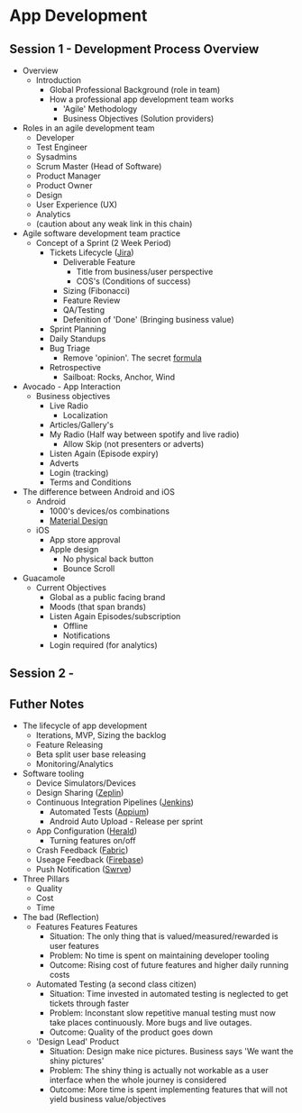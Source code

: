App Development
===============

Session 1 - Development Process Overview
----------------------------------------

* Overview
    * Introduction
        * Global Professional Background (role in team)
        * How a professional app development team works
            * 'Agile' Methodology
            * Business Objectives (Solution providers)
* Roles in an agile development team
    * Developer
    * Test Engineer
    * Sysadmins
    * Scrum Master (Head of Software)
    * Product Manager
    * Product Owner
    * Design
    * User Experience (UX)
    * Analytics
    * (caution about any weak link in this chain)
* Agile software development team practice
    * Concept of a Sprint (2 Week Period)
        * Tickets Lifecycle ([Jira](https://www.atlassian.com/software/jira))
            * Deliverable Feature
                * Title from business/user perspective
                * COS's (Conditions of success)
            * Sizing (Fibonacci)
            * Feature Review
            * QA/Testing
            * Defenition of 'Done' (Bringing business value)
        * Sprint Planning
        * Daily Standups
        * Bug Triage
            * Remove 'opinion'. The secret [formula](http://)
        * Retrospective
            * Sailboat: Rocks, Anchor, Wind
* Avocado - App Interaction
    * Business objectives
        * Live Radio
            * Localization
        * Articles/Gallery's
        * My Radio (Half way between spotify and live radio)
            * Allow Skip (not presenters or adverts)
        * Listen Again (Episode expiry)
        * Adverts
        * Login (tracking)
        * Terms and Conditions
* The difference between Android and iOS
    * Android
        * 1000's devices/os combinations
        * [Material Design](https://material.io/)
    * iOS
        * App store approval
        * Apple design
            * No physical back button
            * Bounce Scroll
* Guacamole
    * Current Objectives
        * Global as a public facing brand
        * Moods (that span brands)
        * Listen Again Episodes/subscription
            * Offline
            * Notifications
        * Login required (for analytics)

Session 2 -
-----------------------------------------------


Futher Notes
------------

* The lifecycle of app development
    * Iterations, MVP, Sizing the backlog
    * Feature Releasing
    * Beta split user base releasing
    * Monitoring/Analytics
* Software tooling
    * Device Simulators/Devices
    * Design Sharing ([Zeplin](https://zeplin.io/))
    * Continuous Integration Pipelines ([Jenkins](https://jenkins.io/))
        * Automated Tests ([Appium](http://appium.io/))
        * Android Auto Upload - Release per sprint
    * App Configuration ([Herald](http://herald.musicradio.com/api/avocado/services/))
        * Turning features on/off
    * Crash Feedback ([Fabric](http://www.fabric.io/))
    * Useage Feedback ([Firebase](https://firebase.google.com/))
    * Push Notification ([Swrve](https://www.swrve.com/))
* Three Pillars
    * Quality
    * Cost
    * Time
* The bad (Reflection)
    * Features Features Features
        * Situation: The only thing that is valued/measured/rewarded is user features
        * Problem: No time is spent on maintaining developer tooling
        * Outcome: Rising cost of future features and higher daily running costs
    * Automated Testing (a second class citizen)
        * Situation: Time invested in automated testing is neglected to get tickets through faster
        * Problem: Inconstant slow repetitive manual testing must now take places continuously. More bugs and live outages.
        * Outcome: Quality of the product goes down
    * 'Design Lead' Product
        * Situation: Design make nice pictures. Business says 'We want the shiny pictures'
        * Problem: The shiny thing is actually not workable as a user interface when the whole journey is considered
        * Outcome: More time is spent implementing features that will not yield business value/objectives
